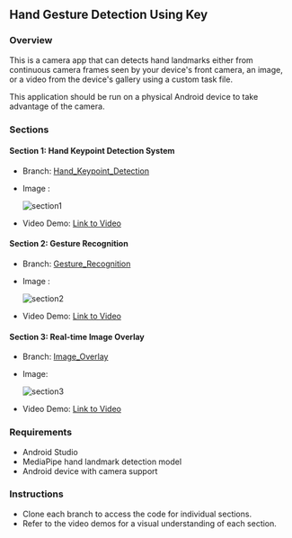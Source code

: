 ## Hand Gesture Detection Using Key

### Overview
This is a camera app that can detects hand landmarks either from continuous camera frames seen by your device's front camera, an image, or a video from the device's gallery using a custom task file.

This application should be run on a physical Android device to take advantage of the camera.

### Sections

#### Section 1: Hand Keypoint Detection System
- Branch: [Hand_Keypoint_Detection](https://github.com/SantoshInchalakaranji/HandGestureDetection/tree/key_point_detection)
- Image :

  
   ![section1](https://github.com/SantoshInchalakaranji/HandGestureDetection/assets/94300931/3b462ba7-61be-41ed-864b-845c3fbe1167)

- Video Demo: [Link to Video](link_to_video)

#### Section 2: Gesture Recognition
- Branch: [Gesture_Recognition](lhttps://github.com/SantoshInchalakaranji/HandGestureDetection/tree/gesture_detection)
- Image :
  
  ![section2](https://github.com/SantoshInchalakaranji/HandGestureDetection/assets/94300931/f9785fc9-c8d8-4a01-997e-777971e35043)
- Video Demo: [Link to Video](link_to_video)

#### Section 3: Real-time Image Overlay
- Branch: [Image_Overlay](https://github.com/SantoshInchalakaranji/HandGestureDetection/tree/master)
- Image:
  
  ![section3](https://github.com/SantoshInchalakaranji/HandGestureDetection/assets/94300931/dc3aaca3-1e5c-4c57-85c1-8f91a26c9939)

- Video Demo: [Link to Video](link_to_video)

### Requirements
- Android Studio
- MediaPipe hand landmark detection model
- Android device with camera support

### Instructions
- Clone each branch to access the code for individual sections.
- Refer to the video demos for a visual understanding of each section.
